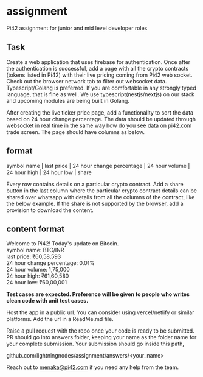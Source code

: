 # assignment
Pi42 assignment for junior and mid level developer roles

## Task
Create a web application that uses firebase for authentication. Once after the authentication is successful, add a page with all the crypto contracts (tokens listed in Pi42) with their live pricing coming from Pi42 web socket. Check out the browser network tab to filter out websocket data. Typescript/Golang is preferred. If you are comfortable in any strongly typed language, that is fine as well. We use typescript(nestjs/nextjs) on our stack and upcoming modules are being built in Golang. 

After creating the live ticker price page, add a functionality to sort the data based on 24 hour change percentage. The data should be updated through websocket in real time in the same way how do you see data on pi42.com trade screen. The page should have columns as below.

## format
symbol name | last price | 24 hour change percentage | 24 hour volume | 24 hour high | 24 hour low | share 

Every row contains details on a particular crypto contract. Add a share button in the last column where the particular crypto contract details can be shared over whatsapp with details from all the columns of the contract, like the below example. If the share is not supported by the browser, add a provision to download the content.

## content format

Welcome to Pi42! Today's update on Bitcoin. <br/>
symbol name: BTC/INR <br/>
last price: ₹60,58,593 <br/>
24 hour change percentage: 0.01% <br/>
24 hour volume: 1,75,000 <br/>
24 hour high: ₹61,60,580 <br/>
24 hour low: ₹60,00,001 <br/>

**Test cases are expected. Preference will be given to people who writes clean code with unit test cases.**

Host the app in a public url. You can consider using vercel/netlify or similar platforms. Add the url in a ReadMe.md file. 

Raise a pull request with the repo once your code is ready to be submitted. PR should go into answers folder, keeping your name as the folder name for your complete submission. Your submission should go inside this path,

github.com/lightningnodes/assignment/answers/<your_name>

Reach out to menaka@pi42.com if you need any help from the team. 



